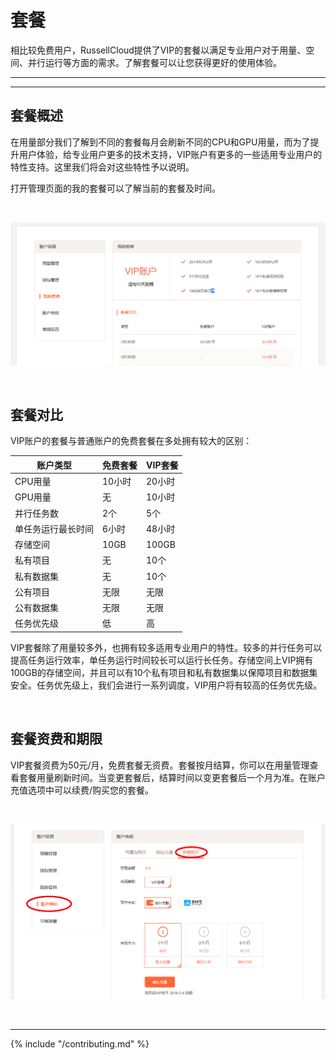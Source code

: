 # 套餐

相比较免费用户，RussellCloud提供了VIP的套餐以满足专业用户对于用量、空间、并行运行等方面的需求。了解套餐可以让您获得更好的使用体验。

---

<!-- toc -->

---

## 套餐概述

在用量部分我们了解到不同的套餐每月会刷新不同的CPU和GPU用量，而为了提升用户体验，给专业用户更多的技术支持，VIP账户有更多的一些适用专业用户的特性支持。这里我们将会对这些特性予以说明。

打开管理页面的我的套餐可以了解当前的套餐及时间。

<br />

![查看我的套餐](/asserts/img/account_my_tariff_packages.png)

<br />

## 套餐对比

VIP账户的套餐与普通账户的免费套餐在多处拥有较大的区别：

| 账户类型 | 免费套餐 | VIP套餐 |
| ------- | ------- | ------ |
| CPU用量 | 10小时 | 20小时 |
| GPU用量 | 无 | 10小时 |
| 并行任务数 | 2个 | 5个 |
| 单任务运行最长时间 | 6小时 | 48小时 |
| 存储空间 | 10GB | 100GB |
| 私有项目 | 无 | 10个 |
| 私有数据集 | 无 | 10个 |
| 公有项目 | 无限 | 无限 |
| 公有数据集 | 无限 | 无限 |
| 任务优先级 | 低 | 高 |

VIP套餐除了用量较多外，也拥有较多适用专业用户的特性。较多的并行任务可以提高任务运行效率，单任务运行时间较长可以运行长任务。存储空间上VIP拥有100GB的存储空间，并且可以有10个私有项目和私有数据集以保障项目和数据集安全。任务优先级上，我们会进行一系列调度，VIP用户将有较高的任务优先级。

<br />

## 套餐资费和期限

VIP套餐资费为50元/月，免费套餐无资费。套餐按月结算，你可以在用量管理查看套餐用量刷新时间。当变更套餐后，结算时间以变更套餐后一个月为准。在账户充值选项中可以续费/购买您的套餐。

<br />

![续费/购买套餐](/asserts/img/account_buy_tariff_packages.png)

<br />

---

{% include "/contributing.md" %}